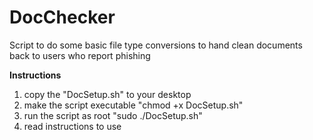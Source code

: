 # DocChecker
Script to do some basic file type conversions to hand clean documents back to users who report phishing

**Instructions**
1. copy the "DocSetup.sh" to your desktop
2. make the script executable "chmod +x DocSetup.sh"
3. run the script as root "sudo ./DocSetup.sh"
4. read instructions to use
